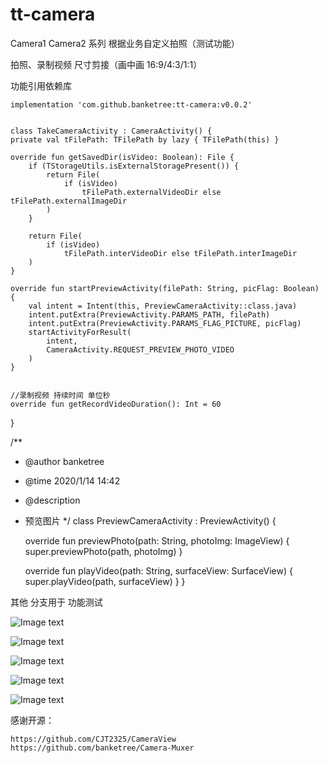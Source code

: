 # tt-camera
Camera1 Camera2 系列
根据业务自定义拍照（测试功能）

拍照、录制视频 尺寸剪接（画中画 16:9/4:3/1:1）

功能引用依赖库


    implementation 'com.github.banketree:tt-camera:v0.0.2'


    class TakeCameraActivity : CameraActivity() {
    private val tFilePath: TFilePath by lazy { TFilePath(this) }

    override fun getSavedDir(isVideo: Boolean): File {
        if (TStorageUtils.isExternalStoragePresent()) {
            return File(
                if (isVideo)
                    tFilePath.externalVideoDir else tFilePath.externalImageDir
            )
        }

        return File(
            if (isVideo)
                tFilePath.interVideoDir else tFilePath.interImageDir
        )
    }

    override fun startPreviewActivity(filePath: String, picFlag: Boolean) {
        val intent = Intent(this, PreviewCameraActivity::class.java)
        intent.putExtra(PreviewActivity.PARAMS_PATH, filePath)
        intent.putExtra(PreviewActivity.PARAMS_FLAG_PICTURE, picFlag)
        startActivityForResult(
            intent,
            CameraActivity.REQUEST_PREVIEW_PHOTO_VIDEO
        )
    }


    //录制视频 持续时间 单位秒
    override fun getRecordVideoDuration(): Int = 60
}


/**
 * @author banketree
 * @time 2020/1/14 14:42
 * @description
 * 预览图片
 */
class PreviewCameraActivity : PreviewActivity() {

    override fun previewPhoto(path: String, photoImg: ImageView) {
        super.previewPhoto(path, photoImg)
    }

    override fun playVideo(path: String, surfaceView: SurfaceView) {
        super.playVideo(path, surfaceView)
    }
}


其他 分支用于 功能测试


![Image text](https://github.com/banketree/tt-camera/blob/master/screenShot/2.jpg)

![Image text](https://github.com/banketree/tt-camera/blob/master/screenShot/3.jpg)

![Image text](https://github.com/banketree/tt-camera/blob/master/screenShot/4.jpg)

![Image text](https://github.com/banketree/tt-camera/blob/master/screenShot/5.jpg)

![Image text](https://github.com/banketree/tt-camera/blob/master/screenShot/1.jpg)


感谢开源：

    https://github.com/CJT2325/CameraView
    https://github.com/banketree/Camera-Muxer
